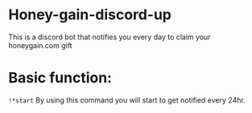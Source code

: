 # Honey-gain-discord-up
This is a discord bot that notifies you every day to claim your honeygain.com gift

# Basic function:
```!*start```
By using this command you will start to get notified every 24hr.
